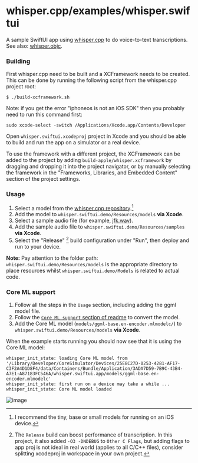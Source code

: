 # whisper.cpp/examples/whisper.swiftui

A sample SwiftUI app using [whisper.cpp](https://github.com/ggerganov/whisper.cpp/) to do voice-to-text transcriptions.
See also: [whisper.objc](https://github.com/ggerganov/whisper.cpp/tree/master/examples/whisper.objc).

### Building
 First whisper.cpp need to be built and a XCFramework needs to be created. This can be done by running
 the following script from the whisper.cpp project root:
 ```console
 $ ./build-xcframework.sh
 ```

Note: if you get the error "iphoneos is not an iOS SDK" then you probably need to run this command first:
```console
sudo xcode-select -switch /Applications/Xcode.app/Contents/Developer
```

 Open `whisper.swiftui.xcodeproj` project in Xcode and you should be able to build and run the app on
 a simulator or a real device.

 To use the framework with a different project, the XCFramework can be added to the project by
 adding `build-apple/whisper.xcframework` by dragging and dropping it into the project navigator, or
 by manually selecting the framework in the "Frameworks, Libraries, and Embedded Content" section
 of the project settings.

### Usage

1. Select a model from the [whisper.cpp repository](https://github.com/ggerganov/whisper.cpp/tree/master/models).[^1]
2. Add the model to `whisper.swiftui.demo/Resources/models` **via Xcode**.
3. Select a sample audio file (for example, [jfk.wav](https://github.com/ggerganov/whisper.cpp/raw/master/samples/jfk.wav)).
4. Add the sample audio file to `whisper.swiftui.demo/Resources/samples` **via Xcode**.
5. Select the "Release" [^2] build configuration under "Run", then deploy and run to your device.

**Note:** Pay attention to the folder path: `whisper.swiftui.demo/Resources/models` is the appropriate directory to place resources whilst `whisper.swiftui.demo/Models` is related to actual code.

### Core ML support
1. Follow all the steps in the `Usage` section, including adding the ggml model file.
2. Follow the [`Core ML support` section of readme](../../README.md#core-ml-support) to convert the
model.
3. Add the Core ML model (`models/ggml-base.en-encoder.mlmodelc/`) to `whisper.swiftui.demo/Resources/models` **via Xcode**.

When the example starts running you should now see that it is using the Core ML model:
```console
whisper_init_state: loading Core ML model from '/Library/Developer/CoreSimulator/Devices/25E8C27D-0253-4281-AF17-C3F2A4D1D8F4/data/Containers/Bundle/Application/3ADA7D59-7B9C-43B4-A7E1-A87183FC546A/whisper.swiftui.app/models/ggml-base.en-encoder.mlmodelc'
whisper_init_state: first run on a device may take a while ...
whisper_init_state: Core ML model loaded
```

[^1]: I recommend the tiny, base or small models for running on an iOS device.

[^2]: The `Release` build can boost performance of transcription. In this project, it also added `-O3 -DNDEBUG` to `Other C Flags`, but adding flags to app proj is not ideal in real world (applies to all C/C++ files), consider splitting xcodeproj in workspace in your own project.

![image](https://user-images.githubusercontent.com/1991296/212539216-0aef65e4-f882-480a-8358-0f816838fd52.png)
